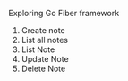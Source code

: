 Exploring Go Fiber framework

1. Create note
2. List all notes
3. List Note
4. Update Note
5. Delete Note

